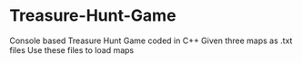 # Treasure-Hunt-Game
Console based Treasure Hunt Game coded in C++
Given three maps as .txt files
Use these files to load maps
